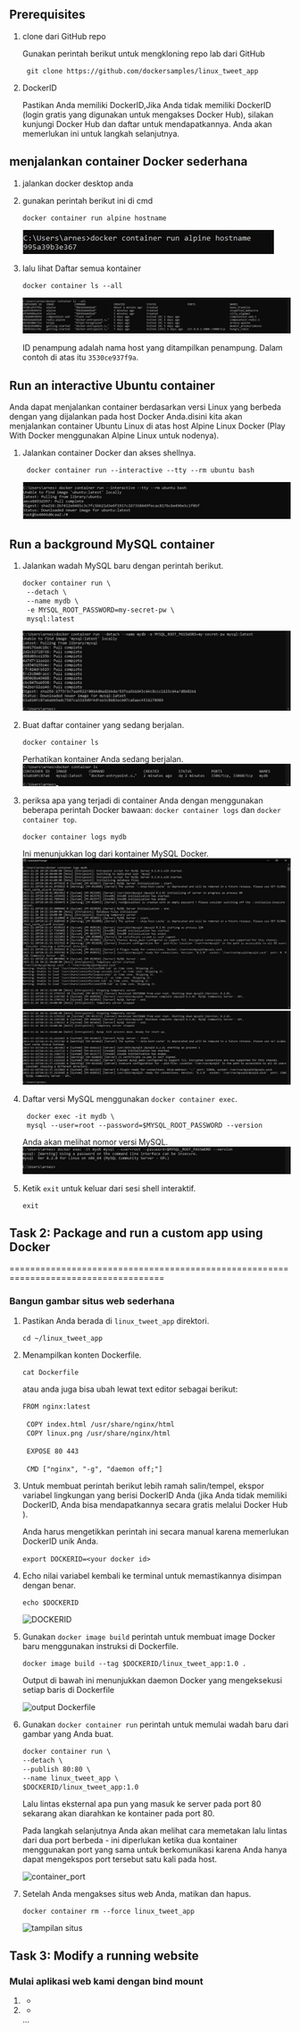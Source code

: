 ## Prerequisites

1. clone dari GitHub repo
   
   Gunakan perintah berikut untuk mengkloning repo lab dari GitHub
   ```
    git clone https://github.com/dockersamples/linux_tweet_app
   ```
2. DockerID

   Pastikan Anda memiliki DockerID,Jika Anda tidak memiliki DockerID (login gratis yang digunakan untuk mengakses Docker Hub), silakan     kunjungi Docker Hub dan daftar untuk mendapatkannya. Anda akan memerlukan ini untuk langkah selanjutnya.


## menjalankan container Docker sederhana

1. jalankan docker desktop anda
2. gunakan perintah berikut ini di cmd
   ```
   docker container run alpine hostname
   ```
   ![alpine hostname](./2-run-alpine-hostname.jpg)

3. lalu lihat Daftar semua kontainer
   ```
   docker container ls --all
   ```
   ![ls --all](./3-ls-all.jpg)

   ID penampung adalah nama host yang ditampilkan penampung. Dalam contoh di atas itu `3530ce937f9a`.


## Run an interactive Ubuntu container

Anda dapat menjalankan container berdasarkan versi Linux yang berbeda dengan yang dijalankan pada host Docker Anda.disini kita akan menjalankan container Ubuntu Linux di atas host Alpine Linux Docker (Play With Docker menggunakan Alpine Linux untuk nodenya).

1. Jalankan container Docker dan akses shellnya.
   ```
    docker container run --interactive --tty --rm ubuntu bash
   ```
   
   ![ubuntu bash](./4-ubuntu-bash.jpg)


## Run a background MySQL container

1. Jalankan wadah MySQL baru dengan perintah berikut.

   ```
   docker container run \
    --detach \
    --name mydb \
    -e MYSQL_ROOT_PASSWORD=my-secret-pw \
    mysql:latest
   ```
   ![background MySQL container](./8-mydb.jpg)

2. Buat daftar container yang sedang berjalan.

   ```
   docker container ls
   ```
   Perhatikan kontainer Anda sedang berjalan.
   ![container ls](./9-container-ls.jpg)

3. periksa apa yang terjadi di container Anda dengan menggunakan beberapa perintah Docker bawaan: `docker container logs` dan `docker container top`.
   ```
   docker container logs mydb
   ```
   Ini menunjukkan log dari kontainer MySQL Docker.
   ![logs mydb](./11-logs-mydb-1.jpg)
   ![logs mydb 2](./11-logs-mydb-2.jpg)

4. Daftar versi MySQL menggunakan `docker container exec`.
   ```
    docker exec -it mydb \
    mysql --user=root --password=$MYSQL_ROOT_PASSWORD --version
   ```
   Anda akan melihat nomor versi MySQL.
   ![exec -it mydb](./12-exec-it-mydb.jpg)

5. Ketik `exit` untuk keluar dari sesi shell interaktif.
   ```
   exit
   ```

## Task 2: Package and run a custom app using Docker

====================================================================================
### Bangun gambar situs web sederhana

1. Pastikan Anda berada di `linux_tweet_app` direktori.
   ```
   cd ~/linux_tweet_app
   ```

2. Menampilkan konten Dockerfile.
   ```
   cat Dockerfile
   ```
   atau anda juga bisa ubah lewat text editor sebagai berikut:

   ```
   FROM nginx:latest

    COPY index.html /usr/share/nginx/html
    COPY linux.png /usr/share/nginx/html

    EXPOSE 80 443     

    CMD ["nginx", "-g", "daemon off;"]
   ```

3. Untuk membuat perintah berikut lebih ramah salin/tempel, ekspor variabel lingkungan yang berisi DockerID Anda (jika Anda tidak     memiliki DockerID, Anda bisa mendapatkannya secara gratis melalui Docker Hub ).

   Anda harus mengetikkan perintah ini secara manual karena memerlukan DockerID unik Anda.

   `export DOCKERID=<your docker id>`

4. Echo nilai variabel kembali ke terminal untuk memastikannya disimpan dengan benar.
   ```
   echo $DOCKERID
   ```
   ![DOCKERID](./)

5. Gunakan `docker image build` perintah untuk membuat image Docker baru menggunakan instruksi di Dockerfile.
   ```
   docker image build --tag $DOCKERID/linux_tweet_app:1.0 .
   ```

   Output di bawah ini menunjukkan daemon Docker yang mengeksekusi setiap baris di Dockerfile

   ![output Dockerfile](./)

   
6. Gunakan `docker container run` perintah untuk memulai wadah baru dari gambar yang Anda buat.
   ```
   docker container run \
   --detach \
   --publish 80:80 \
   --name linux_tweet_app \
   $DOCKERID/linux_tweet_app:1.0
   ```
   Lalu lintas eksternal apa pun yang masuk ke server pada port 80 sekarang akan diarahkan ke kontainer pada port 80.

   Pada langkah selanjutnya Anda akan melihat cara memetakan lalu lintas dari dua port berbeda - ini diperlukan ketika dua            kontainer menggunakan port yang sama untuk berkomunikasi karena Anda hanya dapat mengekspos port tersebut satu kali pada host.

   ![container_port](./)

7. Setelah Anda mengakses situs web Anda, matikan dan hapus.
   ```
   docker container rm --force linux_tweet_app
   ```
   ![tampilan situs](./)


## Task 3: Modify a running website

### Mulai aplikasi web kami dengan bind mount

1. -
2. -
   ...
   
   

